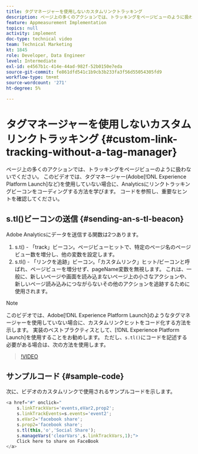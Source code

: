 ```yaml
---
title: タグマネージャーを使用しないカスタムリンクトラッキング
description: ページ上の多くのアクションでは、トラッキングをページビューのように扱わないでください。 このビデオでは、タグマネージャー(Experience Platform Launchなど)を使用していない場合に、Analyticsにリンクトラッキングビーコンをコーディングする方法を学びます。 コードを参照し、重要なヒントを確認してください。
feature: Appmeasurement Implementation
topics: null
activity: implement
doc-type: technical video
team: Technical Marketing
kt: 1845
role: Developer, Data Engineer
level: Intermediate
exl-id: e4567b1c-414e-44ad-982f-52b0150e7eda
source-git-commit: fe861dfd541c1b9cb3b233fa3f56d55054305fd9
workflow-type: tm+mt
source-wordcount: '271'
ht-degree: 5%

---
```


# タグマネージャーを使用しないカスタムリンクトラッキング {#custom-link-tracking-without-a-tag-manager}

ページ上の多くのアクションでは、トラッキングをページビューのように扱わないでください。 このビデオでは、タグマネージャー(Adobe[!DNL Experience Platform Launch]など)を使用していない場合に、Analyticsにリンクトラッキングビーコンをコーディングする方法を学びます。 コードを参照し、重要なヒントを確認してください。

## s.tl()ビーコンの送信 {#sending-an-s-tl-beacon}

Adobe Analyticsにデータを送信する関数は2つあります。

1. s.t() - 「track」ビーコン。ページビューヒットで、特定のページ名のページビュー数を増分し、他の変数を設定します。
1. s.tl() - 「リンクを追跡」ビーコン。「カスタムリンク」ヒット/ビーコンと呼ばれ、ページビューを増分せず、pageName変数を無視します。 これは、一般に、新しいページや画面を読み込まないページ上の小さなアクションや、新しいページ読み込みにつながらないその他のアクションを追跡するために使用されます。

>[!NOTE]
>
>このビデオでは、Adobe[!DNL Experience Platform Launch]のようなタグマネージャーを使用していない場合に、カスタムリンクヒットをコード化する方法を示します。 実装のベストプラクティスとして、[!DNL Experience Platform Launch]を使用することをお勧めします。 ただし、`s.tl()`にコードを記述する必要がある場合は、次の方法を使用します。

>[!VIDEO](https://video.tv.adobe.com/v/25832/?quality=12)

## サンプルコード {#sample-code}

次に、ビデオのカスタムリンクで使用されるサンプルコードを示します。

```JavaScript
<a href="#" onclick="
    s.linkTrackVars='events,eVar2,prop2';
    s.linkTrackEvents=s.events='event2';
    s.eVar2='facebook share';
    s.prop2='facebook share';
    s.tl(this,'o','Social Share');
    s.manageVars('clearVars',s.linkTrackVars,1);">
    Click here to share on FaceBook
</a>
```
